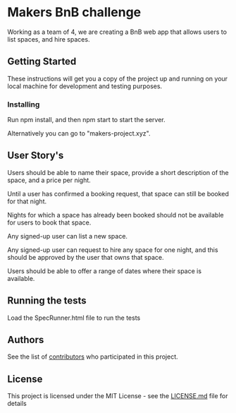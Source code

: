 # Makers BnB challenge

Working as a team of 4, we are creating a BnB web app that allows users to list spaces, and hire spaces.

## Getting Started

These instructions will get you a copy of the project up and running on your local machine for development and testing purposes. 

### Installing

Run npm install, and then npm start to start the server.

Alternatively you can go to "makers-project.xyz".

## User Story's
Users should be able to name their space, provide a short description of the space, and a price per night.

Until a user has confirmed a booking request, that space can still be booked for that night.

Nights for which a space has already been booked should not be available for users to book that space.

Any signed-up user can list a new space.

Any signed-up user can request to hire any space for one night, and this should be approved by the user that owns that space.

Users should be able to offer a range of dates where their space is available.


## Running the tests

Load the SpecRunner.html file to run the tests

## Authors

See the list of [contributors](https://github.com/DMartinBGL/MakersBnB-DJBT/graphs/contributors) who participated in this project.

## License

This project is licensed under the MIT License - see the [LICENSE.md](LICENSE.md) file for details

